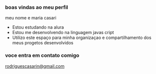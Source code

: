 ### boas  vindas ao meu perfil

meu  nome e maria casari

- Estou estudando na alura
- Estou me desenvolvendo na linguagem javas cript
- Utilizo este espaço para minha organizaçao e compartilhamento dos meus progetos desenvolvidos

 ### voce entra em contato comigo 

  rodriguescasarin@gmail.com
